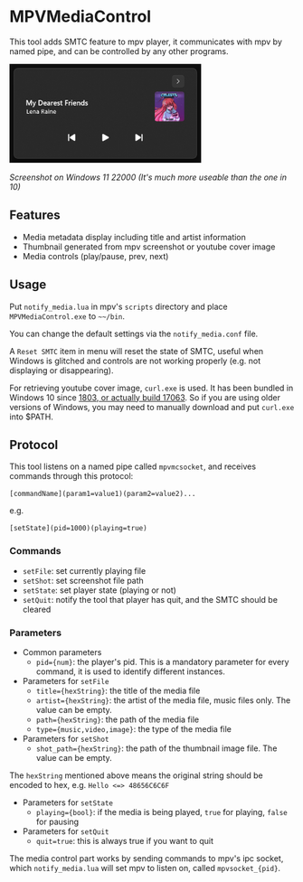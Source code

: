 # MPVMediaControl
This tool adds SMTC feature to mpv player, it communicates with mpv by named pipe, and can be controlled by any other programs.

<img src="https://github.com/datasone/MPVMediaControl/blob/master/img/screenshot.png?raw=true" height="175px" />

*Screenshot on Windows 11 22000 (It's much more useable than the one in 10)*

## Features
- Media metadata display including title and artist information
- Thumbnail generated from mpv screenshot or youtube cover image
- Media controls (play/pause, prev, next)

## Usage
Put `notify_media.lua` in mpv's `scripts` directory and place `MPVMediaControl.exe` to `~~/bin`.

You can change the default settings via the `notify_media.conf` file.

A `Reset SMTC` item in menu will reset the state of SMTC, useful when Windows is glitched and controls are not working properly (e.g. not displaying or disappearing).

For retrieving youtube cover image, `curl.exe` is used. It has been bundled in Windows 10 since [1803, or actually build 17063](https://devblogs.microsoft.com/commandline/tar-and-curl-come-to-windows/). So if you are using older versions of Windows, you may need to manually download and put `curl.exe` into $PATH.

## Protocol
This tool listens on a named pipe called `mpvmcsocket`, and receives commands through this protocol:
```
[commandName](param1=value1)(param2=value2)...
```

e.g. 

```
[setState](pid=1000)(playing=true)
```

### Commands
- `setFile`: set currently playing file
- `setShot`: set screenshot file path
- `setState`: set player state (playing or not)
- `setQuit`: notify the tool that player has quit, and the SMTC should be cleared

### Parameters
- Common parameters
  - `pid={num}`: the player's pid. This is a mandatory parameter for every command, it is used to identify different instances.
- Parameters for `setFile`
  - `title={hexString}`: the title of the media file
  - `artist={hexString}`: the artist of the media file, music files only. The value can be empty.
  - `path={hexString}`: the path of the media file
  - `type={music,video,image}`: the type of the media file
- Parameters for `setShot`
  - `shot_path={hexString}`: the path of the thumbnail image file. The value can be empty.

The `hexString` mentioned above means the original string should be encoded to hex, e.g. `Hello <=> 48656C6C6F`
- Parameters for `setState`
  - `playing={bool}`: if the media is being played, `true` for playing, `false` for pausing
- Parameters for `setQuit`
  - `quit=true`: this is always true if you want to quit

The media control part works by sending commands to mpv's ipc socket, which `notify_media.lua` will set mpv to listen on, called `mpvsocket_{pid}`.
